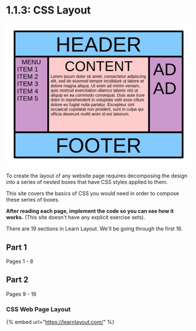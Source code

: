# 1.1.3: CSS Layout

![](../../.gitbook/assets/1200px-holygrail.svg.png)

To create the layout of any website page requires decomposing the design into a series of nested boxes that have CSS styles applied to them.

This site covers the basics of CSS you would need in order to compose these series of boxes.

**After reading each page, implement the code so you can see how it works.** \(This site doesn't have any explicit exercise sets\).

There are 19 sections in Learn Layout. We'll be going through the first 16.

## Part 1

Pages 1 - 8

## Part 2

Pages 9 - 16

### CSS Web Page Layout

{% embed url="https://learnlayout.com/" %}

#### 

